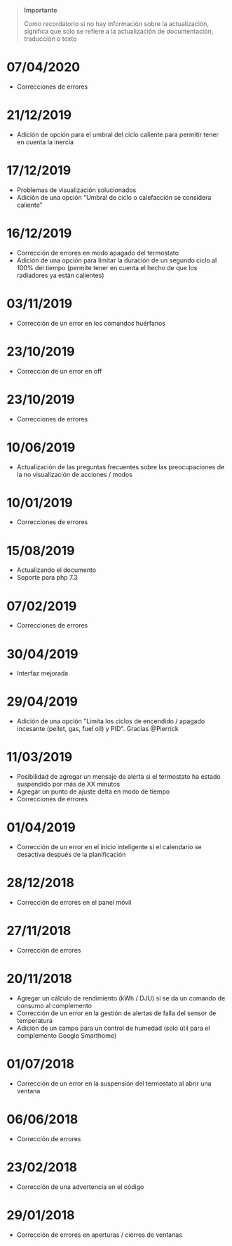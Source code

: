 >**Importante**
>
>Como recordatorio si no hay información sobre la actualización, significa que solo se refiere a la actualización de documentación, traducción o texto

# 07/04/2020

- Correcciones de errores

# 21/12/2019

- Adición de opción para el umbral del ciclo caliente para permitir tener en cuenta la inercia

# 17/12/2019

- Problemas de visualización solucionados
- Adición de una opción "Umbral de ciclo o calefacción se considera caliente"

# 16/12/2019

- Corrección de errores en modo apagado del termostato
- Adición de una opción para limitar la duración de un segundo ciclo al 100% del tiempo (permite tener en cuenta el hecho de que los radiadores ya están calientes)

# 03/11/2019

- Corrección de un error en los comandos huérfanos

# 23/10/2019

- Corrección de un error en off

# 23/10/2019

- Correcciones de errores

# 10/06/2019

- Actualización de las preguntas frecuentes sobre las preocupaciones de la no visualización de acciones / modos

# 10/01/2019

- Correcciones de errores

# 15/08/2019

- Actualizando el documento
- Soporte para php 7.3

# 07/02/2019

- Correcciones de errores

# 30/04/2019

- Interfaz mejorada

# 29/04/2019

- Adición de una opción "Limita los ciclos de encendido / apagado incesante (pellet, gas, fuel oil) y PID". Gracias @Pierrick

# 11/03/2019

- Posibilidad de agregar un mensaje de alerta si el termostato ha estado suspendido por más de XX minutos
- Agregar un punto de ajuste delta en modo de tiempo
- Correcciones de errores

# 01/04/2019

- Corrección de un error en el inicio inteligente si el calendario se desactiva después de la planificación

# 28/12/2018

- Corrección de errores en el panel móvil

# 27/11/2018

- Corrección de errores

# 20/11/2018

- Agregar un cálculo de rendimiento (kWh / DJU) si se da un comando de consumo al complemento
- Corrección de un error en la gestión de alertas de falla del sensor de temperatura
- Adición de un campo para un control de humedad (solo útil para el complemento Google Smarthome)

# 01/07/2018

- Corrección de un error en la suspensión del termostato al abrir una ventana

# 06/06/2018

- Corrección de errores

# 23/02/2018

- Corrección de una advertencia en el código

# 29/01/2018

- Corrección de errores en aperturas / cierres de ventanas
